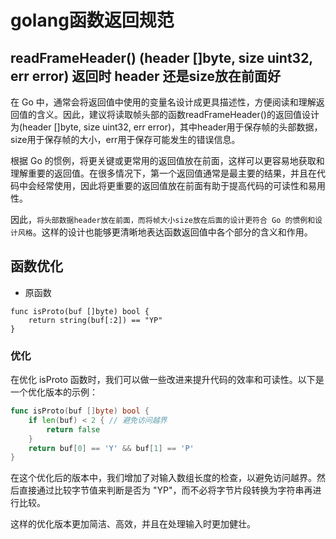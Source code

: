 # golang函数返回规范

## readFrameHeader() (header []byte, size uint32, err error) 返回时 header 还是size放在前面好

在 Go 中，通常会将返回值中使用的变量名设计成更具描述性，方便阅读和理解返回值的含义。因此，建议将读取帧头部的函数readFrameHeader()的返回值设计为(header []byte, size uint32, err error)，其中header用于保存帧的头部数据，size用于保存帧的大小，err用于保存可能发生的错误信息。

根据 Go 的惯例，将更关键或更常用的返回值放在前面，这样可以更容易地获取和理解重要的返回值。在很多情况下，第一个返回值通常是最主要的结果，并且在代码中会经常使用，因此将更重要的返回值放在前面有助于提高代码的可读性和易用性。

因此，`将头部数据header放在前面，而将帧大小size放在后面的设计更符合 Go 的惯例和设计风格`。这样的设计也能够更清晰地表达函数返回值中各个部分的含义和作用。

## 函数优化

* 原函数
```
func isProto(buf []byte) bool {
    return string(buf[:2]) == "YP"
} 
```

### 优化

在优化 isProto 函数时，我们可以做一些改进来提升代码的效率和可读性。以下是一个优化版本的示例：

```Go
func isProto(buf []byte) bool {
	if len(buf) < 2 { // 避免访问越界
		return false
	}
	return buf[0] == 'Y' && buf[1] == 'P'
}
```
在这个优化后的版本中，我们增加了对输入数组长度的检查，以避免访问越界。然后直接通过比较字节值来判断是否为 "YP"，而不必将字节片段转换为字符串再进行比较。

这样的优化版本更加简洁、高效，并且在处理输入时更加健壮。
